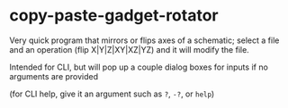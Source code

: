 # copy-paste-gadget-rotator
Very quick program that mirrors or flips axes of a schematic; select a file and an operation (flip X|Y|Z|XY|XZ|YZ) and it will modify the file.

Intended for CLI, but will pop up a couple dialog boxes for inputs if no arguments are provided

(for CLI help, give it an argument such as `?`, `-?`, or `help`)

